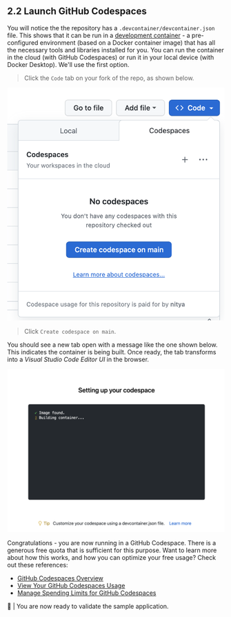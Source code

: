 ## 2.2 Launch GitHub Codespaces

You will notice the the repository has a `.devcontainer/devcontainer.json` file. This shows that it can be run in a [development container](https://containers.dev) - a pre-configured environment (based on a Docker container image) that has all the necessary tools and libraries installed for you. You can run the container in the cloud (with GitHub Codespaces) or run it in your local device (with Docker Desktop). We'll use the first option.

> Click the `Code` tab on your fork of the repo, as shown below. 

![Launch in a codespace](./assets/02-setup-launch-codespace.png)

> Click `Create codespace on main`. 

You should see a new tab open with a message like the one shown below. This indicates the container is being built. Once ready, the tab transforms into a _Visual Studio Code Editor UI_ in the browser. 

![Build codespace](./assets/02-setup-build-codespace.png)

Congratulations - you are now running in a GitHub Codespace. There is a generous free quota that is sufficient for this purpose. Want to learn more about how this works, and how you can optimize your free usage? Check out these references:

- [GitHub Codespaces Overview](https://docs.github.com/en/codespaces/overview)
- [View Your GitHub Codespaces Usage](https://docs.github.com/en/billing/managing-billing-for-github-codespaces/viewing-your-github-codespaces-usage)
- [Manage Spending Limits for GitHub Codespaces](https://docs.github.com/en/billing/managing-billing-for-github-codespaces/managing-the-spending-limit-for-github-codespaces)

🚀 | You are now ready to validate the sample application.
